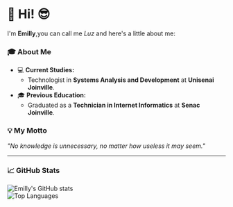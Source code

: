 # 👋 Hi! 😎

I'm **Emilly**,you can call me *Luz* and here's a little about me:  

### 🎓 About Me  
- 💻 **Current Studies:**  
  - Technologist in **Systems Analysis and Development** at **Unisenai Joinville**.  
- 🎓 **Previous Education:**  
  - Graduated as a **Technician in Internet Informatics** at **Senac Joinville**.  

### 💡 My Motto  
*"No knowledge is unnecessary, no matter how useless it may seem."*  

---

### 📈 GitHub Stats 
<div> 

![Emilly's GitHub stats](https://github-readme-stats.vercel.app/api?username=Emilly12321&show_icons=true&theme=radical)  
![Top Languages](https://github-readme-stats.vercel.app/api/top-langs/?username=Emilly12321&layout=compact&theme=radical)  

</div>
